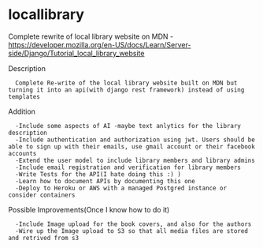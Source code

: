 # locallibrary
Complete rewrite of local library website on MDN - https://developer.mozilla.org/en-US/docs/Learn/Server-side/Django/Tutorial_local_library_website


Description

      Complete Re-write of the local library website built on MDN but turning it into an api(with django rest framework) instead of using templates

Addition

      -Include some aspects of AI -maybe text anlytics for the library description
      -Include authentication and authorization using jwt. Users should be able to sign up with their emails, use gmail account or their facebook accounts 
      -Extend the user model to include library members and library admins
      -Include email registration and verification for library members
      -Write Tests for the API(I hate doing this :) )
      -Learn how to document APIs by documenting this one
      -Deploy to Heroku or AWS with a managed Postgred instance or consider containers
      
Possible Improvements(Once I know how to do it)


      -Include Image upload for the book covers, and also for the authors
      -Wire up the Image upload to S3 so that all media files are stored and retrived from s3
